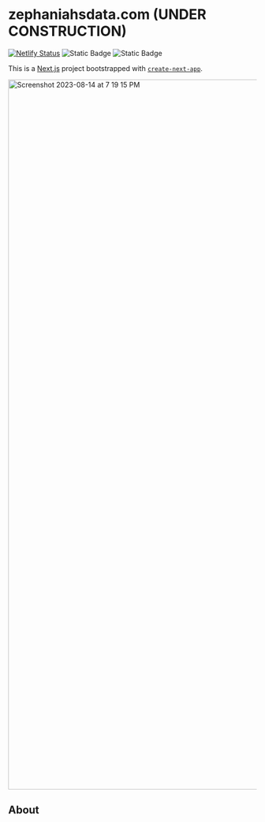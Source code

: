 # zephaniahsdata.com (UNDER CONSTRUCTION)
[![Netlify Status](https://api.netlify.com/api/v1/badges/a8611433-1777-4f25-870a-078230020523/deploy-status)](https://app.netlify.com/sites/zephaniahsdata/deploys)
![Static Badge](https://img.shields.io/badge/Frontend-React-blue) ![Static Badge](https://img.shields.io/badge/Framework-Next.js-black)

This is a [Next.js](https://nextjs.org/) project bootstrapped with [`create-next-app`](https://github.com/vercel/next.js/tree/canary/packages/create-next-app).

<img width="1440" alt="Screenshot 2023-08-14 at 7 19 15 PM" src="https://github.com/zroe1/productivity-site/assets/114773939/5a2bb4aa-9c48-47a2-b183-16ed56a9d789">

## About
